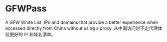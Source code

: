 # GFWPass
A GFW White List, IPs and domains that provide a better experience when accessed directly from China without using a proxy. 从中国访问时不走代理体验更好的 IP 和域名清单。
